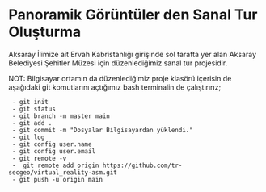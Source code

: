 # Panoramik Görüntüler den Sanal Tur Oluşturma

  Aksaray İlimize ait Ervah Kabristanlığı girişinde sol tarafta yer alan Aksaray Belediyesi Şehitler Müzesi için düzenlediğimiz sanal tur projesidir.


 NOT: Bilgisayar ortamın da düzenlediğimiz proje klasörü içerisin de aşağıdaki git komutlarını açtığımız bash terminalin de çalıştırırız;

     - git init
     - git status
     - git branch -m master main
     - git add .
     - git commit -m "Dosyalar Bilgisayardan yüklendi."
     - git log
     - git config user.name
     - git config user.email
     - git remote -v
     -  git remote add origin https://github.com/tr-secgeo/virtual_reality-asm.git 
     - git push -u origin main
